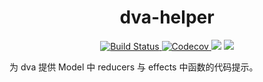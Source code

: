 <h1 align="center">dva-helper</h1>
<p align="center">
    <a href="https://travis-ci.org/DiamondYuan/dva-helper">
      <img src="https://img.shields.io/travis/DiamondYuan/dva-helper/master.svg?style=flat-square" alt="Build Status">
    </a>
    <a href="https://codecov.io/gh/DiamondYuan/dva-helper">
      <img src="https://img.shields.io/codecov/c/github/DiamondYuan/dva-helper/master.svg?style=flat-square" alt="Codecov">
    </a>
    <img src="https://img.shields.io/github/license/Diamondyuan/dva-helper.svg">
    <a href="https://marketplace.visualstudio.com/items?itemName=DiamondYuan.dva-helper">
      <img src="https://img.shields.io/visual-studio-marketplace/v/DiamondYuan.dva-helper.svg">
    </a>

</p>

为 dva 提供 Model 中 reducers 与 effects 中函数的代码提示。
